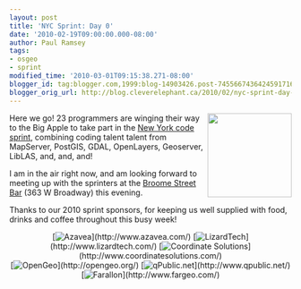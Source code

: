 ```yaml
---
layout: post
title: 'NYC Sprint: Day 0'
date: '2010-02-19T09:00:00.000-08:00'
author: Paul Ramsey
tags:
- osgeo
- sprint
modified_time: '2010-03-01T09:15:38.271-08:00'
blogger_id: tag:blogger.com,1999:blog-14903426.post-7455667436424591716
blogger_orig_url: http://blog.cleverelephant.ca/2010/02/nyc-sprint-day-0.html
---
```


<img src="http://wiki.osgeo.org/images/8/89/I_osgeo_ny.png" style="width:150px; float:right;"/>Here we go! 23 programmers are winging their way to the Big Apple to take part in the [New York code sprint](http://wiki.osgeo.org/wiki/New_York_Code_Sprint_2010), combining coding talent talent from MapServer, PostGIS, GDAL, OpenLayers, Geoserver, LibLAS, and, and, and!

I am in the air right now, and am looking forward to meeting up with the sprinters at the [Broome Street Bar](http://wiki.osgeo.org/wiki/New_York_Code_Sprint_2010#Social_Events) (363 W Broadway) this evening.

Thanks to our 2010 sprint sponsors, for keeping us well supplied with food, drinks and coffee throughout this busy week!

<div style="vertical-align:center; text-align:center;" >[<img src="http://farm5.static.flickr.com/4023/4398161023_8b37ecdd58_o.png" alt="Azavea" border="0" />](http://www.azavea.com/)  [<img src="http://farm5.static.flickr.com/4037/4363909195_a73ab7d789_o.jpg" alt="LizardTech" border="0"  />](http://www.lizardtech.com/) [<img src="http://farm5.static.flickr.com/4003/4364650774_9561cfe97a_o.jpg" alt="Coordinate Solutions" border="0" />](http://www.coordinatesolutions.com/) <br/>[<img src="http://farm5.static.flickr.com/4072/4364650828_9b0562e902_o.jpg" alt="OpenGeo" border="0"  />](http://opengeo.org/) [<img src="http://farm5.static.flickr.com/4012/4363909295_d1e4391317_o.jpg" alt="qPublic.net" border="0" />](http://www.qpublic.net/) [<img src="http://farm3.static.flickr.com/2690/4364650934_2305ed4739_o.jpg" alt="Farallon" border="0" />](http://www.fargeo.com/) </div>